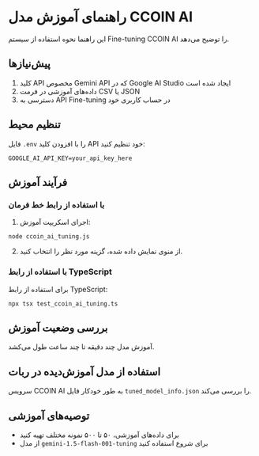 # راهنمای آموزش مدل CCOIN AI

این راهنما نحوه استفاده از سیستم Fine-tuning CCOIN AI را توضیح می‌دهد.

## پیش‌نیازها

1. کلید API مخصوص Gemini API که در Google AI Studio ایجاد شده است
2. داده‌های آموزشی در فرمت CSV یا JSON
3. دسترسی به API Fine-tuning در حساب کاربری خود

## تنظیم محیط

فایل `.env` را با افزودن کلید API خود تنظیم کنید:
```
GOOGLE_AI_API_KEY=your_api_key_here
```

## فرآیند آموزش

### با استفاده از رابط خط فرمان

1. اجرای اسکریپت آموزش:
```
node ccoin_ai_tuning.js
```

2. از منوی نمایش داده شده، گزینه مورد نظر را انتخاب کنید.

### با استفاده از رابط TypeScript

برای استفاده از رابط TypeScript:
```
npx tsx test_ccoin_ai_tuning.ts
```

## بررسی وضعیت آموزش

آموزش مدل چند دقیقه تا چند ساعت طول می‌کشد.

## استفاده از مدل آموزش‌دیده در ربات

سرویس CCOIN AI به طور خودکار فایل `tuned_model_info.json` را بررسی می‌کند.

## توصیه‌های آموزشی

- برای داده‌های آموزشی، ۵۰ تا ۵۰۰ نمونه مختلف تهیه کنید
- از مدل `gemini-1.5-flash-001-tuning` برای شروع استفاده کنید
